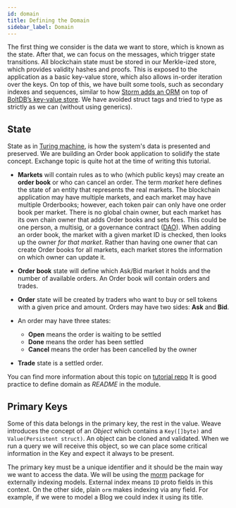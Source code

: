 ```yaml
---
id: domain
title: Defining the Domain
sidebar_label: Domain
---
```


The first thing we consider is the data we want to store, which is known as the state. After that, we can focus on the messages, which trigger state transitions. All blockchain state must be stored in our Merkle-ized store, which provides validity hashes and proofs. This is exposed to the application as a basic key-value store, which also allows in-order iteration over the keys. On top of this, we have built some tools, such as secondary indexes and sequences, similar to how [Storm adds an ORM](https://github.com/asdine/storm#simple-crud-system) on top of [BoltDB’s key-value store](https://github.com/boltdb/bolt#using-buckets). We have avoided struct tags and tried to type as strictly as we can (without using generics).

## State

State as in [Turing machine](https://en.wikipedia.org/wiki/Turing_machine), is how the system's data is presented and preserved. We are building an Order book application to solidify the state concept. Exchange topic is quite hot at the time of writing this tutorial.

- **Markets** will contain rules as to who (which public keys) may create an **order book** or who can cancel an order. The term _market_ here defines the state of an entity that represents the real markets. The blockchain application may have multiple markets, and each market may have multiple Orderbooks; however, each token pair can only have one order book per market.
There is no global chain owner, but each market has its own chain owner that adds Order books and sets fees. This could be one person, a multisig, or a governance contract ([DAO](https://en.wikipedia.org/wiki/The_DAO_(organization))). When adding an order book, the market with a given market ID is checked, then looks up the owner _for that market_. Rather than having one owner that can create Order books for all markets, each market stores the information on which owner can update it.

- **Order book** state will define which Ask/Bid market it holds and the number of available orders. An Order book will contain orders and trades.

- **Order** state will be created by traders who want to buy or sell tokens with a given price and amount. Orders may have two sides: **Ask** and **Bid**.
- An order may have three states:
  - **Open** means the order is waiting to be settled
  - **Done** means the order has been settled
  - **Cancel** means the order has been cancelled by the owner

- **Trade** state is a settled order.

You can find more information about this topic on [tutorial repo](https://github.com/iov-one/tutorial/blob/master/x/orderbook/README.md 'README.md') It is good practice to define domain as _README_ in the module.

## Primary Keys

Some of this data belongs in the primary key, the rest in the value. Weave introduces the concept of an *Object* which contains a `Key([]byte)` and `Value(Persistent struct)`. An object can be cloned and validated. When we run a query we will receive this object, so we can place some critical information in the Key and expect it always to be present.

The primary key must be a unique identifier and it should be the main way we want to access the data. We will be using the [morm](weave-tutorial/06-buckets#CustomBucket) package for externally indexing models. External index means `ID` proto fields in this context. On the other side, plain `orm` makes indexing via any field. For example, if we were to model a Blog we could index it using its title.
